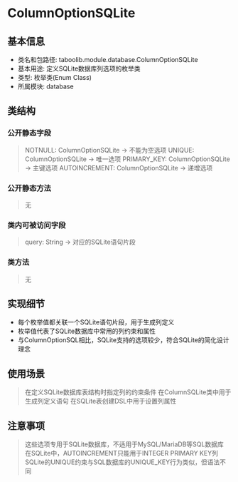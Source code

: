 # ColumnOptionSQLite

## 基本信息
- 类名和包路径: taboolib.module.database.ColumnOptionSQLite
- 基本用途: 定义SQLite数据库列选项的枚举类
- 类型: 枚举类(Enum Class)
- 所属模块: database

## 类结构

### 公开静态字段
> NOTNULL: ColumnOptionSQLite -> 不能为空选项
> UNIQUE: ColumnOptionSQLite -> 唯一选项
> PRIMARY_KEY: ColumnOptionSQLite -> 主键选项
> AUTOINCREMENT: ColumnOptionSQLite -> 递增选项

### 公开静态方法
> 无

### 类内可被访问字段
> query: String -> 对应的SQLite语句片段

### 类方法
> 无

## 实现细节
- 每个枚举值都关联一个SQLite语句片段，用于生成列定义
- 枚举值代表了SQLite数据库中常用的列约束和属性
- 与ColumnOptionSQL相比，SQLite支持的选项较少，符合SQLite的简化设计理念

## 使用场景
> 在定义SQLite数据库表结构时指定列的约束条件
> 在ColumnSQLite类中用于生成列定义语句
> 在SQLite表创建DSL中用于设置列属性

## 注意事项
> 这些选项专用于SQLite数据库，不适用于MySQL/MariaDB等SQL数据库
> 在SQLite中，AUTOINCREMENT只能用于INTEGER PRIMARY KEY列
> SQLite的UNIQUE约束与SQL数据库的UNIQUE_KEY行为类似，但语法不同
